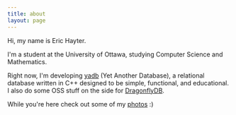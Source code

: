 ```yaml
---
title: about
layout: page
---
```


Hi, my name is Eric Hayter.

I'm a student at the University of Ottawa, studying Computer Science and
Mathematics.

Right now, I'm developing [yadb](https://github.com/EricHayter/yadb)
(Yet Another Database), a relational database written in C++ designed to be
simple, functional, and educational. I also do some OSS stuff on the side
for [DragonflyDB](https://github.com/dragonflydb/dragonfly).

While you're here check out some of my [photos](/photos) :)

